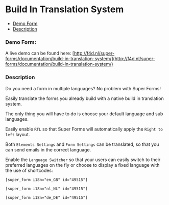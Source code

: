 # Build In Translation System

* [Demo Form](#demo-form)
* [Description](#description)


### Demo Form:

A live demo can be found here: [http://f4d.nl/super-forms/documentation/build-in-translation-system/](http://f4d.nl/super-forms/documentation/build-in-translation-system/)


### Description

Do you need a form in multiple languages? No problem with Super Forms!

Easily translate the forms you already build with a native build in translation system.

The only thing you will have to do is choose your default language and sub languages.

Easily enable `RTL` so that Super Forms will automatically apply the `Right to left` layout.

Both `Elements Settings` and `Form Settings` can be translated, so that you can send emails in the correct language.

Enable the `Language Switcher` so that your users can easily switch to their preferred languages on the fly or choose to display a fixed language with the use of shortcodes:

    [super_form i18n="en_GB" id="49515"]

    [super_form i18n="nl_NL" id="49515"]

    [super_form i18n="de_DE" id="49515"]

